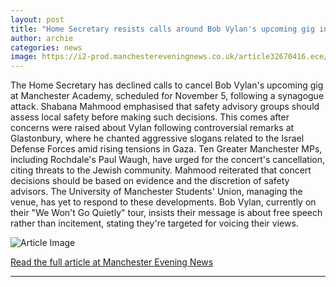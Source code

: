 ```yaml
---
layout: post
title: "Home Secretary resists calls around Bob Vylan's upcoming gig in Manchester"
author: archie
categories: news
image: https://i2-prod.manchestereveningnews.co.uk/article32670416.ece/ALTERNATES/s1200/0_Culture-Media-and-Sport-Committee.jpg
---
```

The Home Secretary has declined calls to cancel Bob Vylan's upcoming gig at Manchester Academy, scheduled for November 5, following a synagogue attack. Shabana Mahmood emphasised that safety advisory groups should assess local safety before making such decisions. This comes after concerns were raised about Vylan following controversial remarks at Glastonbury, where he chanted aggressive slogans related to the Israel Defense Forces amid rising tensions in Gaza. Ten Greater Manchester MPs, including Rochdale's Paul Waugh, have urged for the concert's cancellation, citing threats to the Jewish community. Mahmood reiterated that concert decisions should be based on evidence and the discretion of safety advisors. The University of Manchester Students' Union, managing the venue, has yet to respond to these developments. Bob Vylan, currently on their "We Won't Go Quietly" tour, insists their message is about free speech rather than incitement, stating they're targeted for voicing their views.

![Article Image](https://i2-prod.manchestereveningnews.co.uk/article32670416.ece/ALTERNATES/s1200/0_Culture-Media-and-Sport-Committee.jpg)

[Read the full article at Manchester Evening News](https://www.manchestereveningnews.co.uk/news/greater-manchester-news/home-secretary-resists-calls-around-32670259)

---
